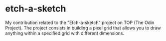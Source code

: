 # etch-a-sketch

My contribution related to the "Etch-a-sketch" project on TOP (The Odin Project). The project consists in building a pixel grid that allows you to draw anything within a specified grid with different dimensions. 
